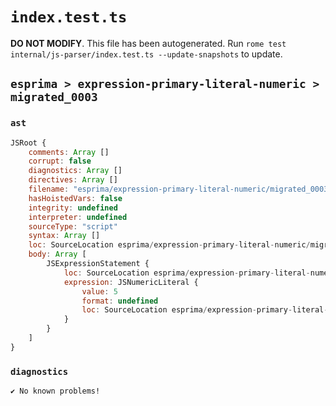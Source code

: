 # `index.test.ts`

**DO NOT MODIFY**. This file has been autogenerated. Run `rome test internal/js-parser/index.test.ts --update-snapshots` to update.

## `esprima > expression-primary-literal-numeric > migrated_0003`

### `ast`

```javascript
JSRoot {
	comments: Array []
	corrupt: false
	diagnostics: Array []
	directives: Array []
	filename: "esprima/expression-primary-literal-numeric/migrated_0003/input.js"
	hasHoistedVars: false
	integrity: undefined
	interpreter: undefined
	sourceType: "script"
	syntax: Array []
	loc: SourceLocation esprima/expression-primary-literal-numeric/migrated_0003/input.js 1:0-1:1
	body: Array [
		JSExpressionStatement {
			loc: SourceLocation esprima/expression-primary-literal-numeric/migrated_0003/input.js 1:0-1:1
			expression: JSNumericLiteral {
				value: 5
				format: undefined
				loc: SourceLocation esprima/expression-primary-literal-numeric/migrated_0003/input.js 1:0-1:1
			}
		}
	]
}
```

### `diagnostics`

```
✔ No known problems!

```

